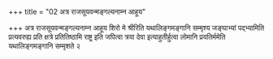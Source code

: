+++
title = "02 अत्र राजसूयवन्मङ्गल्यनाम्न आहूय"

+++
अत्र राजसूयवन्मङ्गल्यनाम्न आहूय शिरो मे श्रीरिति यथालिङ्गमङ्गानि सम्मृश्य जङ्घाभ्यां पद्भ्यामिति प्रत्यवरुह्य प्रति क्षत्रे प्रतितिष्ठामि राष्ट्र इति जपित्वा त्रया देवा इत्याहुतीर्हुत्वा लोमानि प्रयतिर्ममेति यथालिङ्गमङ्गानि सम्मृशते २